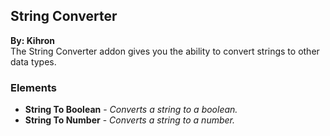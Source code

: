 ## String Converter
**By: Kihron**<br>
The String Converter addon gives you the ability to convert strings to other data types.
<br>

### Elements
* **String To Boolean** - *Converts a string to a boolean.*
* **String To Number** - *Converts a string to a number.*
